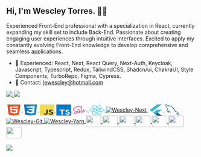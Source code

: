 ## Hi, I'm Wescley Torres. 👋🏻

Experienced Front-End professional with a specialization in React, currently expanding my skill set to include Back-End.
Passionate about creating engaging user experiences through intuitive interfaces. Excited to apply my constantly evolving
Front-End knowledge to develop comprehensive and seamless applications.

- 🌱 Experienced: React, Next, React Query, Next-Auth, Keycloak, Javascript, Typescript, Redux, TailwindCSS, Shadcn/ui, ChakraUI, Style Components, TurboRepo, Figma, Cypress.
- 💬 Contact: jewescley@hotmail.com

 <div>
  <a href="https://github.com/wescleytorres">
  <img height="180em" src="https://github-readme-stats.vercel.app/api/top-langs/?username=wescleytorres&layout=compact&langs_count=7&theme=dracula"/>
  <img height="180em" src="https://github-readme-stats.vercel.app/api?username=wescleytorres&show_icons=true&theme=dracula&include_all_commits=true&count_private=true"/>
</div>
  
 <div style="display: inline_block"><br>
  <img align="center" alt="Wescley-HTML" height="30" width="40" src="https://raw.githubusercontent.com/devicons/devicon/master/icons/html5/html5-original.svg">
  <img align="center" alt="Wescley-CSS" height="30" width="40" src="https://raw.githubusercontent.com/devicons/devicon/master/icons/css3/css3-original.svg">
  <img align="center" alt="Wescley-Js" height="30" width="40" src="https://raw.githubusercontent.com/devicons/devicon/master/icons/javascript/javascript-original.svg">
  <img align="center" alt="Wescley-Ts" height="30" width="40" src="https://raw.githubusercontent.com/devicons/devicon/master/icons/typescript/typescript-original.svg">
  <img align="center" alt="Wescley-SASS" height="30" width="40" src="https://raw.githubusercontent.com/devicons/devicon/master/icons/sass/sass-original.svg">
  <img align="center" alt="Wescley-React" height="30" width="40" src="https://raw.githubusercontent.com/devicons/devicon/master/icons/react/react-original.svg">
  <img align="center" alt="Wescley-Next" height="30" width="40" src="https://cdn.jsdelivr.net/gh/devicons/devicon/icons/nextjs/nextjs-line.svg"">
  <img align="center" alt="Wescley-Flutter" height="30" width="40" src="https://raw.githubusercontent.com/devicons/devicon/master/icons/flutter/flutter-original.svg">
  <img align="center" alt="Wescley-MySql" height="30" width="40" src="https://raw.githubusercontent.com/devicons/devicon/master/icons/mysql/mysql-original.svg">
  <img align="center" height="30" width="40" alt="Wescley-Git" src="https://cdn.jsdelivr.net/gh/devicons/devicon/icons/git/git-original.svg">
  <img align="center" height="30" width="40" alt="Wescley-Yarn" src="https://cdn.jsdelivr.net/gh/devicons/devicon/icons/yarn/yarn-original-wordmark.svg">
  <img align="center" height="30" width="40" src="https://cdn.jsdelivr.net/gh/devicons/devicon@latest/icons/tailwindcss/tailwindcss-original.svg" />
  <img align="center" height="30" width="40" src="https://cdn.jsdelivr.net/gh/devicons/devicon@latest/icons/pnpm/pnpm-original.svg" />
  <img align="center" height="30" width="40" src="https://cdn.jsdelivr.net/gh/devicons/devicon@latest/icons/bitbucket/bitbucket-original.svg" />
  <img align="center" height="30" width="40" src="https://cdn.jsdelivr.net/gh/devicons/devicon@latest/icons/confluence/confluence-original.svg" />
 <img align="center" height="30" width="40" src="https://cdn.jsdelivr.net/gh/devicons/devicon@latest/icons/figma/figma-original.svg" />
 <img align="center" height="30" width="40" src="https://cdn.jsdelivr.net/gh/devicons/devicon@latest/icons/postgresql/postgresql-original.svg" />
 <img align="center" height="30" width="40" src="https://cdn.jsdelivr.net/gh/devicons/devicon@latest/icons/cypressio/cypressio-original.svg" />
  
<div> <br>
  <a href="https://www.linkedin.com/in/wescley-torres/" target="_blank"><img src="https://img.shields.io/badge/-LinkedIn-%230077B5?style=for-the-badge&logo=linkedin&logoColor=white" target="_blank"></a> 
</div>
